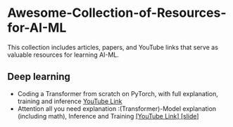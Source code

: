 # Awesome-Collection-of-Resources-for-AI-ML
This collection includes articles, papers, and YouTube links that serve as valuable resources for learning AI-ML.

## Deep learning 
   - Coding a Transformer from scratch on PyTorch, with full explanation, training and inference [YouTube Link](https://www.youtube.com/watch?v=ISNdQcPhsts&ab_channel=UmarJamil)
   - Attention all you need explanation :(Transformer)-Model explanation (including math), Inference and Training [[YouTube Link]](https://www.youtube.com/watch?v=bCz4OMemCcA&ab_channel=UmarJamil)[ [slide]](https://github.com/hkproj/transformer-from-scratch-notes/blob/main/Diagrams_V2.pdf)
